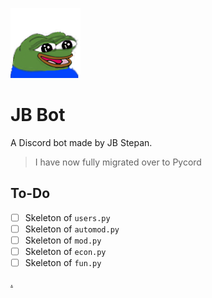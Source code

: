 ![Happy Pepe](images/PepeHappy.png)<br>
# JB Bot
A Discord bot made by JB Stepan.

> I have now fully migrated over to Pycord
## To-Do
- [ ] Skeleton of `users.py`
- [ ] Skeleton of `automod.py`
- [ ] Skeleton of `mod.py`
- [ ] Skeleton of `econ.py`
- [ ] Skeleton of `fun.py`

[.](https://discord.gg/jwRMTpfEUS)
 
